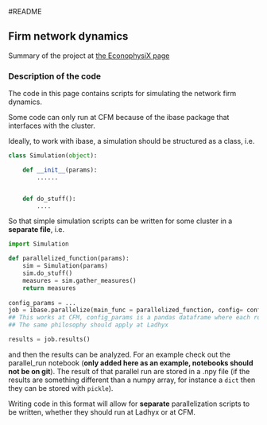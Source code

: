 #README 
## Firm network dynamics
Summary of the project at [the EconophysiX page](https://econophysix-confluence.atlassian.net/wiki/spaces/RES/pages/163184641/Networks)

### Description of the code

The code in this page contains scripts for simulating the network firm dynamics.

Some code can only run at CFM because of the ibase package that interfaces with the cluster. 

Ideally, to work with ibase, a simulation should be structured as a class, i.e.

```python
class Simulation(object):

	def __init__(params):
		...... 


	def do_stuff():
		....
```


So that simple simulation scripts can be written for some cluster in a **separate file**, i.e.

```python
import Simulation

def parallelized_function(params):
	sim = Simulation(params)
	sim.do_stuff()
	measures = sim.gather_measures()
	return measures
	
config_params = ...
job = ibase.parallelize(main_func = parallelized_function, config= config_params)
## This works at CFM, config_params is a pandas dataframe where each row is a set of parameters to run paralllelized_function
## The same philosophy should apply at Ladhyx

results = job.results()
``` 
and then the results can be analyzed. For an example check out the parallel_run notebook (**only added here as an example, notebooks should not be on git**). The result of that parallel run are stored in a .npy file (if the results are something different than a numpy array, for instance a ```dict``` then they can be stored with ```pickle```). 


Writing code in this format will allow for **separate** parallelization scripts to be written, whether they should run at Ladhyx or at CFM. 
